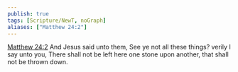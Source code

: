 ```yaml
---
publish: true
tags: [Scripture/NewT, noGraph]
aliases: ["Matthew 24:2"]
---
```

[Matthew 24:2](https://churchofjesuschrist.org/study/scriptures/nt/matt/24?lang=eng&id=p2#p2) And Jesus said unto them, See ye not all these things? verily I say unto you, There shall not be left here one stone upon another, that shall not be thrown down.
